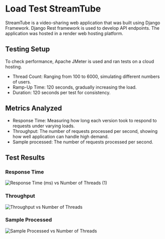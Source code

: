 # Load Test StreamTube
StreamTube is a video-sharing web application that was built using Django Framework. Django Rest framework is used to develop API endpoints. The application was hosted in a render web hosting platform.

## Testing Setup
To check performance, Apache JMeter is used and ran tests on a cloud hosting. 
- Thread Count: Ranging from 100 to 6000, simulating different numbers of users.
- Ramp-Up Time: 120 seconds, gradually increasing the load.
- Duration: 120 seconds per test for consistency.

## Metrics Analyzed
- Response Time: Measuring how long each version took to respond to requests under varying loads.
- Throughput: The number of requests processed per second, showing how well application can handle high demand.
- Sample processed: The number of requests processed per second.

## Test Results

### Response Time
![Response Time (ms) vs  Number of Threads (1)](https://github.com/user-attachments/assets/db73240b-620d-4b93-ab76-822b97bbbbc3)

### Throughput
![Throughput vs  Number of Threads](https://github.com/user-attachments/assets/81afc474-9915-4534-b9f6-a78edf44525b)

### Sample Processed 
![Sample Processed vs  Number of Threads](https://github.com/user-attachments/assets/7c7f3acb-7c98-450c-aa42-2a832e4478fa)


